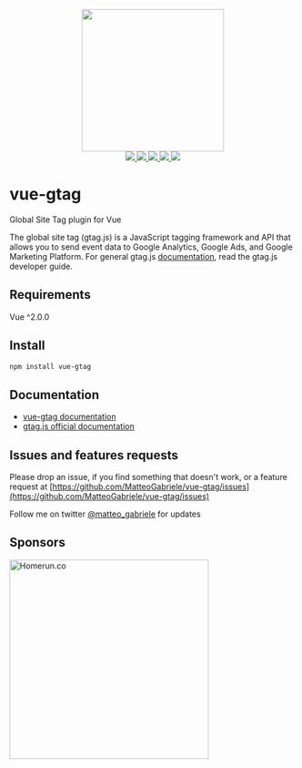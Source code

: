<p align="center">
  <img width="250" src="https://i.imgur.com/AlAf04U.png">
  <br>
  <a href="https://npm.im/vue-gtag">
    <img src="https://badgen.net/npm/v/vue-gtag">
  </a>
  <a href="https://bundlephobia.com/result?p=vue-gtag">
    <img src="https://badgen.net/bundlephobia/min/vue-gtag">
  </a>
  <a href="https://travis-ci.org/MatteoGabriele/vue-gtag">
    <img src="https://badgen.net/travis/MatteoGabriele/vue-gtag/master">
  </a>
  <a href="https://codeclimate.com/github/MatteoGabriele/vue-gtag/maintainability">
    <img src="https://badgen.net/codeclimate/maintainability/MatteoGabriele/vue-gtag?icon=codeclimate">
  </a>
  <a href="https://codeclimate.com/github/MatteoGabriele/vue-gtag/test_coverage">
    <img src="https://badgen.net/codeclimate/coverage/MatteoGabriele/vue-gtag?icon=codeclimate">
  </a>
</p>

# vue-gtag

Global Site Tag plugin for Vue

The global site tag (gtag.js) is a JavaScript tagging framework and API that allows you to send event data to Google Analytics, Google Ads, and Google Marketing Platform. For general gtag.js [documentation](https://developers.google.com/analytics/devguides/collection/gtagjs), read the gtag.js developer guide.

## Requirements

Vue ^2.0.0

## Install

```bash
npm install vue-gtag
```

## Documentation

- [vue-gtag documentation](https://matteo-gabriele.gitbook.io/vue-gtag/)
- [gtag.js official documentation](https://developers.google.com/analytics/devguides/collection/gtagjs)

## Issues and features requests

Please drop an issue, if you find something that doesn't work, or a feature request at [https://github.com/MatteoGabriele/vue-gtag/issues](https://github.com/MatteoGabriele/vue-gtag/issues)

Follow me on twitter [@matteo\_gabriele](https://twitter.com/matteo_gabriele) for updates

## Sponsors

<a href="https://www.homerun.co/">
  <img width="350" src="https://i.imgur.com/3bNzRy1.png" alt="Homerun.co">
</a>
